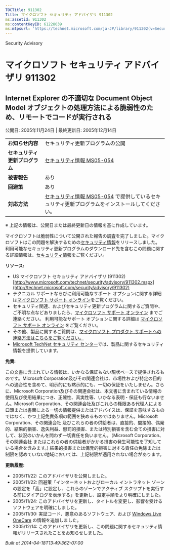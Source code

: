 ```yaml
---
TOCTitle: 911302
Title: マイクロソフト セキュリティ アドバイザリ 911302
ms:assetid: 911302
ms:contentKeyID: 61228039
ms:mtpsurl: 'https://technet.microsoft.com/ja-JP/library/911302(v=Security.10)'
---
```


Security Advisory

マイクロソフト セキュリティ アドバイザリ 911302
===============================================

Internet Explorer の不適切な Document Object Model オブジェクトの処理方法による脆弱性のため、リモートでコードが実行される
-------------------------------------------------------------------------------------------------------------------------

公開日: 2005年11月24日 | 最終更新日: 2005年12月14日

|                                |                                                                                                                                                           |
|--------------------------------|-----------------------------------------------------------------------------------------------------------------------------------------------------------|
| **お知らせ内容**               | セキュリティ更新プログラムの公開                                                                                                                          |
| **セキュリティ更新プログラム** | [セキュリティ情報 MS05-054](http://technet.microsoft.com/security/bulletin/ms05-054)                                                                      |
| **被害報告**                   | あり                                                                                                                                                      |
| **回避策**                     | あり                                                                                                                                                      |
| **対応方法**                   | [セキュリティ情報 MS05-054](http://technet.microsoft.com/security/bulletin/ms05-054) で提供しているセキュリティ更新プログラムをインストールしてください。 |

※ 上記の情報は、公開日または最終更新日の情報を基に作成しています。

マイクロソフトは脆弱性について公開された報告の調査を完了しました。マイクロソフトはこの問題を解決するための[セキュリティ情報](http://technet.microsoft.com/security/bulletin/ms05-054)をリリースしました。 利用可能なセキュリティ更新プログラムのダウンロード先を含むこの問題に関する詳細情報は、[セキュリティ情報](http://technet.microsoft.com/security/bulletin/ms05-054)をご覧ください。

**リソース:**

-   US マイクロソフト セキュリティ アドバイザリ (911302)
    [http://www.microsoft.com/technet/security/advisory/911302.mspx](http://technet.microsoft.com/security/advisory/911302)
-   テクニカル サポートならびに利用可能なサポート オプションに関する詳細は[マイクロソフト サポート オンライン](http://support.microsoft.com/)をご覧ください。
-   セキュリティ関連、およびセキュリティ更新プログラムに関するご質問や、ご不明な点などありましたら、[マイクロソフト サポート オンライン](http://support.microsoft.com/) までご連絡ください。 利用可能なサポート オプションに関する詳細は [マイクロソフト サポート オンライン](http://support.microsoft.com/) をご覧ください。
-   その他、製品に関するご質問は、[マイクロソフト プロダクト サポートへの連絡方法はこちらをご覧ください。](http://support.microsoft.com/select/?target=assistance)
-   [Microsoft TechNet セキュリティ センター](http://technet.microsoft.com/ja-jp/security/default.aspx)では、製品に関するセキュリティ情報を提供しています。

**免責:**

この文書に含まれている情報は、いかなる保証もない現状ベースで提供されるものです。Microsoft Corporation及びその関連会社は、市場性および特定の目的への適合性を含めて、明示的にも黙示的にも、一切の保証をいたしません。さらに、Microsoft Corporation及びその関連会社は、本文書に含まれている情報の使用及び使用結果につき、正確性、真実性等、いかなる表明・保証も行ないません。Microsoft Corporation、その関連会社及びこれらの権限ある代理人による口頭または書面による一切の情報提供またはアドバイスは、保証を意味するものではなく、かつ上記免責条項の範囲を狭めるものではありません。Microsoft Corporation、その関連会社 及びこれらの者の供給者は、直接的、間接的、偶発的、結果的損害、逸失利益、懲罰的損害、または特別損害を含む全ての損害に対して、状況のいかんを問わず一切責任を負いません。（Microsoft Corporation、その関連会社 またはこれらの者の供給者がかかる損害の発生可能性を了知している場合を含みます。) 結果的損害または偶発的損害に対する責任の免除または制限を認めていない地域においては、上記制限が適用されない場合があります。

**更新履歴:**

-   2005/11/22: このアドバイザリを公開しました。
-   2005/11/22: 回避策「インターネットおよびローカル イントラネット ゾーンの設定を「高」に設定し、これらのゾーンでアクティブ スクリプトを実行する前にダイアログを表示する」を更新し、設定手順をより明確にしました。
-   2005/11/24: このアドバイザリを更新し、タイトルを変更し、影響を受けるソフトウェアを明確にしました。
-   2005/11/30: 実証コード、悪意のあるソフトウェア、および [Windows Live OneCare](http://safety.live.com/) の情報を追加しました。
-   2005/12/14: このアドバイザリを更新し、この問題に関するセキュリティ情報がリリースされたことをお知らせしました。

*Built at 2014-04-18T13:49:36Z-07:00*
